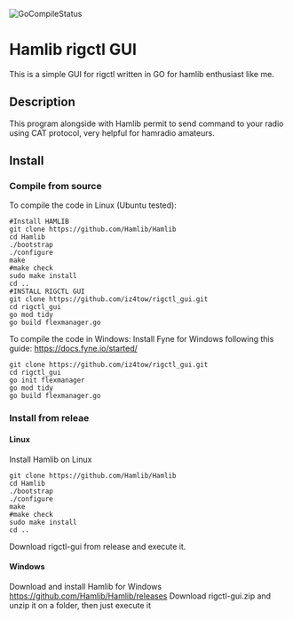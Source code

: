 ![GoCompileStatus](https://github.com/iz4tow/rigctl_gui/actions/workflows/go.yml/badge.svg)

# Hamlib rigctl GUI
This is a simple GUI for rigctl written in GO for hamlib enthusiast like me.

## Description
This program alongside with Hamlib permit to send command to your radio using CAT protocol, very helpful for hamradio amateurs.

## Install

### Compile from source
To compile the code in Linux (Ubuntu tested):
```
#Install HAMLIB
git clone https://github.com/Hamlib/Hamlib
cd Hamlib
./bootstrap
./configure
make
#make check
sudo make install
cd ..
#INSTALL RIGCTL GUI
git clone https://github.com/iz4tow/rigctl_gui.git
cd rigctl_gui
go mod tidy
go build flexmanager.go
```

To compile the code in Windows:
Install Fyne for Windows following this guide: https://docs.fyne.io/started/
```
git clone https://github.com/iz4tow/rigctl_gui.git
cd rigctl_gui
go init flexmanager
go mod tidy
go build flexmanager.go
```

### Install from releae

#### Linux
Install Hamlib on Linux
```
git clone https://github.com/Hamlib/Hamlib
cd Hamlib
./bootstrap
./configure
make
#make check
sudo make install
cd ..
```
Download rigctl-gui from release and execute it.

#### Windows
Download and install Hamlib for Windows https://github.com/Hamlib/Hamlib/releases
Download rigctl-gui.zip and unzip it on a folder, then just execute it

